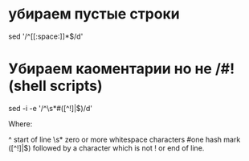 # убираем пустые строки
sed '/^[[:space:]]*$/d' 

# Убираем каоментарии но не /#! (shell scripts)

sed -i -e '/^\s*#\([^!]\|$\)/d'

Where:

^ start of line
\s* zero or more whitespace characters
#one hash mark
\([^!]\|$\) followed by a character which is not ! or end of line.
